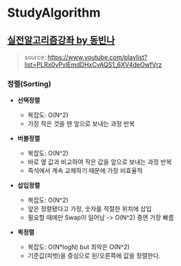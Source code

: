 # StudyAlgorithm

## [실전알고리즘강좌 by 동빈나](https://github.com/RyuYS-17/StudyAlgorithm/tree/main/%EB%82%98%EB%8F%99%EB%B9%88_%EC%8B%A4%EC%A0%84%EC%95%8C%EA%B3%A0%EB%A6%AC%EC%A6%98%EA%B0%95%EC%A2%8C)
>source: https://www.youtube.com/playlist?list=PLRx0vPvlEmdDHxCvAQS1_6XV4deOwfVrz

### 정렬(Sorting)

* __선택정렬__
  * 복잡도: O(N^2)
  * 가장 작은 것을 맨 앞으로 보내는 과정 반복
  
* __버블정렬__
  * 복잡도: O(N^2)
  * 바로 옆 값과 비교하여 작은 값을 앞으로 보내는 과정 반복 
  * 즉석에서 계속 교체하기 때문에 가장 비효율적
  
* __삽입정렬__
  * 복잡도: O(N^2)
  * 앞은 정렬됐다고 가정, 숫자를 적절한 위치에 삽입
  * 필요할 때에만 Swap이 일어남 -> O(N^2) 중엔 가장 빠름
  
* __퀵정렬__
  * 복잡도: O(N*logN) but 최악은 O(N^2)
  * 기준값(피벗)을 중심으로 왼/오른쪽에 값을 정렬한다.
